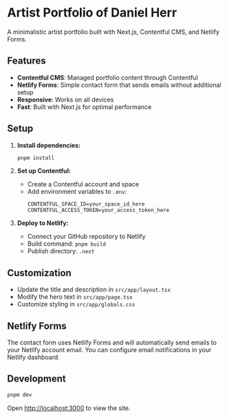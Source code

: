 # Artist Portfolio of Daniel Herr

A minimalistic artist portfolio built with Next.js, Contentful CMS, and Netlify Forms.

## Features

- **Contentful CMS**: Managed portfolio content through Contentful
- **Netlify Forms**: Simple contact form that sends emails without additional setup
- **Responsive**: Works on all devices
- **Fast**: Built with Next.js for optimal performance

## Setup

1. **Install dependencies:**
   ```bash
   pnpm install
   ```

2. **Set up Contentful:**
   - Create a Contentful account and space
   - Add environment variables to `.env`:
     ```
     CONTENTFUL_SPACE_ID=your_space_id_here
     CONTENTFUL_ACCESS_TOKEN=your_access_token_here
     ```

3. **Deploy to Netlify:**
   - Connect your GitHub repository to Netlify
   - Build command: `pnpm build`
   - Publish directory: `.next`

## Customization

- Update the title and description in `src/app/layout.tsx`
- Modify the hero text in `src/app/page.tsx`
- Customize styling in `src/app/globals.css`

## Netlify Forms

The contact form uses Netlify Forms and will automatically send emails to your Netlify account email. You can configure email notifications in your Netlify dashboard.

## Development

```bash
pnpm dev
```

Open [http://localhost:3000](http://localhost:3000) to view the site.
